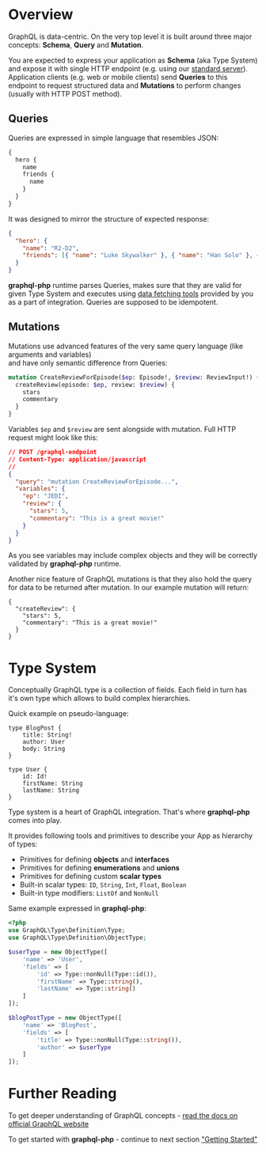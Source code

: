 # Overview

GraphQL is data-centric. On the very top level it is built around three major concepts:
**Schema**, **Query** and **Mutation**.

You are expected to express your application as **Schema** (aka Type System) and expose it
with single HTTP endpoint (e.g. using our [standard server](executing-queries.md#using-server)).
Application clients (e.g. web or mobile clients) send **Queries**
to this endpoint to request structured data and **Mutations** to perform changes (usually with HTTP POST method).

## Queries

Queries are expressed in simple language that resembles JSON:

```graphql
{
  hero {
    name
    friends {
      name
    }
  }
}
```

It was designed to mirror the structure of expected response:

```json
{
  "hero": {
    "name": "R2-D2",
    "friends": [{ "name": "Luke Skywalker" }, { "name": "Han Solo" }, { "name": "Leia Organa" }]
  }
}
```

**graphql-php** runtime parses Queries, makes sure that they are valid for given Type System
and executes using [data fetching tools](data-fetching.md) provided by you
as a part of integration. Queries are supposed to be idempotent.

## Mutations

Mutations use advanced features of the very same query language (like arguments and variables)  
and have only semantic difference from Queries:

```graphql
mutation CreateReviewForEpisode($ep: Episode!, $review: ReviewInput!) {
  createReview(episode: $ep, review: $review) {
    stars
    commentary
  }
}
```

Variables `$ep` and `$review` are sent alongside with mutation. Full HTTP request might look like this:

```json
// POST /graphql-endpoint
// Content-Type: application/javascript
//
{
  "query": "mutation CreateReviewForEpisode...",
  "variables": {
    "ep": "JEDI",
    "review": {
      "stars": 5,
      "commentary": "This is a great movie!"
    }
  }
}
```

As you see variables may include complex objects and they will be correctly validated by
**graphql-php** runtime.

Another nice feature of GraphQL mutations is that they also hold the query for data to be
returned after mutation. In our example mutation will return:

```
{
  "createReview": {
    "stars": 5,
    "commentary": "This is a great movie!"
  }
}
```

# Type System

Conceptually GraphQL type is a collection of fields. Each field in turn
has it's own type which allows to build complex hierarchies.

Quick example on pseudo-language:

```
type BlogPost {
    title: String!
    author: User
    body: String
}

type User {
    id: Id!
    firstName: String
    lastName: String
}
```

Type system is a heart of GraphQL integration. That's where **graphql-php** comes into play.

It provides following tools and primitives to describe your App as hierarchy of types:

- Primitives for defining **objects** and **interfaces**
- Primitives for defining **enumerations** and **unions**
- Primitives for defining custom **scalar types**
- Built-in scalar types: `ID`, `String`, `Int`, `Float`, `Boolean`
- Built-in type modifiers: `ListOf` and `NonNull`

Same example expressed in **graphql-php**:

```php
<?php
use GraphQL\Type\Definition\Type;
use GraphQL\Type\Definition\ObjectType;

$userType = new ObjectType([
    'name' => 'User',
    'fields' => [
        'id' => Type::nonNull(Type::id()),
        'firstName' => Type::string(),
        'lastName' => Type::string()
    ]
]);

$blogPostType = new ObjectType([
    'name' => 'BlogPost',
    'fields' => [
        'title' => Type::nonNull(Type::string()),
        'author' => $userType
    ]
]);
```

# Further Reading

To get deeper understanding of GraphQL concepts - [read the docs on official GraphQL website](http://graphql.org/learn/)

To get started with **graphql-php** - continue to next section ["Getting Started"](getting-started.md)
